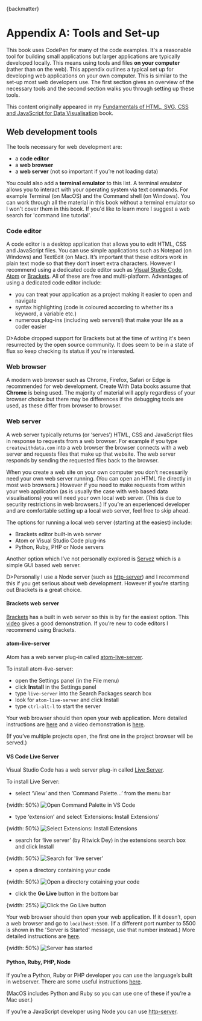 {backmatter}

# Appendix A: Tools and Set-up

This book uses CodePen for many of the code examples. It's a reasonable tool for building small applications but larger applications are typically developed locally. This means using tools and files **on your computer** (rather than on the web). This appendix outlines a typical set up for developing web applications on your own computer. This is similar to the set-up most web developers use. The first section gives an overview of the necessary tools and the second section walks you through setting up these tools.

This content originally appeared in my [Fundamentals of HTML, SVG, CSS and JavaScript for Data Visualisation](fundamentalsbook) book.

## Web development tools

The tools necessary for web development are:

* a **code editor**
* a **web browser**
* a **web server** (not so important if you’re not loading data)

You could also add a **terminal emulator** to this list. A terminal emulator allows you to interact with your operating system via text commands. For example Terminal (on MacOS) and the Command shell (on Windows). You can work through all the material in this book without a terminal emulator so I won't cover them in this book. If you'd like to learn more I suggest a web search for 'command line tutorial'.

### Code editor

A code editor is a desktop application that allows you to edit HTML, CSS and JavaScript files. You can use simple applications such as Notepad (on Windows) and TextEdit (on Mac). It’s important that these editors work in plain text mode so that they don’t insert extra characters. However I recommend using a dedicated code editor such as [Visual Studio Code](https://code.visualstudio.com/), [Atom](https://atom.io/) or [Brackets](http://brackets.io/). All of these are free and multi-platform. Advantages of using a dedicated code editor include:

* you can treat your application as a project making it easier to open and navigate
* syntax highlighting (code is coloured according to whether its a keyword, a variable etc.)
* numerous plug-ins (including web servers!) that make your life as a coder easier

D>Adobe dropped support for Brackets but at the time of writing it's been resurrected by the open source community. It does seem to be in a state of flux so keep checking its status if you're interested.

### Web browser

A modern web browser such as Chrome, Firefox, Safari or Edge is recommended for web development. Create With Data books assume that **Chrome** is being used. The majority of material will apply regardless of your browser choice but there may be differences if the debugging tools are used, as these differ from browser to browser.

### Web server

A web server typically returns (or ‘serves’) HTML, CSS and JavaScript files in response to requests from a web browser. For example if you type `createwithdata.com` into a web browser the browser connects with a web server and requests files that make up that website. The web server responds by sending the requested files back to the browser.

When you create a web site on your own computer you don’t necessarily need your own web server running. (You can open an HTML file directly in most web browsers.) However if you need to make requests from within your web application (as is usually the case with web based data visualisations) you will need your own local web server. (This is due to security restrictions in web browsers.) If you’re an experienced developer and are comfortable setting up a local web server, feel free to skip ahead.

The options for running a local web server (starting at the easiest) include:

* Brackets editor built-in web server
* Atom or Visual Studio Code plug-ins
* Python, Ruby, PHP or Node servers

Another option which I’ve not personally explored is [Servez](https://greggman.github.io/servez/) which is a simple GUI based web server.

D>Personally I use a Node server (such as [http-server](https://github.com/http-party/http-serverhttps://github.com/http-party/http-server)) and I recommend this if you get serious about web development. However if you're starting out Brackets is a great choice.

#### Brackets web server

[Brackets](http://brackets.io/) has a built in web server so this is by far the easiest option. This [video](https://youtu.be/KJXdvaY9lTA?t=122) gives a good demonstration. If you’re new to code editors I recommend using Brackets.

#### atom-live-server

Atom has a web server plug-in called [atom-live-server](https://atom.io/packages/atom-live-server).

To install atom-live-server:

* open the Settings panel (in the File menu)
* click **Install** in the Settings panel
* type `live-server` into the Search Packages search box
* look for `atom-live-server` and click Install
* type `ctrl-alt-l` to start the server

Your web browser should then open your web application. More detailed instructions are [here](https://atom.io/packages/atom-live-server) and a video demonstration is [here](https://www.youtube.com/watch?v=0Xy3yDDY4IE).

(If you’ve multiple projects open, the first one in the project browser will be served.)

#### VS Code Live Server

Visual Studio Code has a web server plug-in called [Live Server](https://marketplace.visualstudio.com/items?itemName=ritwickdey.LiveServer).

To install Live Server:

* select ‘View’ and then ‘Command Palette…’ from the menu bar

{width: 50%}
![Open Command Palette in VS Code](d717b39536c6d8db2b2de77247886680.png)

* type ‘extension’ and select ‘Extensions: Install Extensions’

{width: 50%}
![Select Extensions: Install Extensions](758fc48409e013f521b425ce750d31e1.png)

* search for ‘live server’ (by Ritwick Dey) in the extensions search box and click Install

{width: 50%}
![Search for 'live server'](a1d14e404fc8f56eec28c40e0dfd2567.png)

* open a directory containing your code

{width: 50%}
![Open a directory cotaining your code](a4466b2227af9203170369748abdee9f.png)

* click the **Go Live** button in the bottom bar

{width: 25%}
![Click the Go Live button](7639d9be85c152e9a18293484e41967d.png)

Your web browser should then open your web application. If it doesn’t, open a web browser and go to `localhost:5500`. (If a different port number to 5500 is shown in the 'Server is Started' message, use that number instead.) More detailed instructions are [here](https://marketplace.visualstudio.com/items?itemName=ritwickdey.LiveServer).

{width: 50%}
![Server has started](e7600c7555f3ff521f83a1b460d49485.png)

#### Python, Ruby, PHP, Node

If you’re a Python, Ruby or PHP developer you can use the language’s built in webserver. There are some useful instructions [here](https://gist.github.com/willurd/5720255).

(MacOS includes Python and Ruby so you can use one of these if you’re a Mac user.)

If you’re a JavaScript developer using Node you can use [http-server](https://www.npmjs.com/package/http-server).